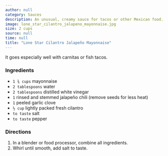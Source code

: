 ```yaml
---
author: null
category: Sauces
description: An unusual, creamy sauce for tacos or other Mexican food.
image: lone_star_cilantro_jalapeno_mayonnaise.jpg
size: 2 cups
source: null
time: null
title: "Lone Star Cilantro Jalapeño Mayonnaise"
---
```


It goes especially well with carnitas or fish tacos.

### Ingredients

* `1 ¾ cups` mayonnaise
* `2 tablespoons` water
* `2 tablespoons` distilled white vinegar
* `1` rinsed and stemmed jalapeño chili (remove seeds for less heat)
* `1` peeled garlic clove
* `½ cup` lightly packed fresh cilantro
* `to taste` salt
* `to taste` pepper

### Directions

1. In a blender or food processor, combine all ingredients.
2. Whirl until smooth, add salt to taste.